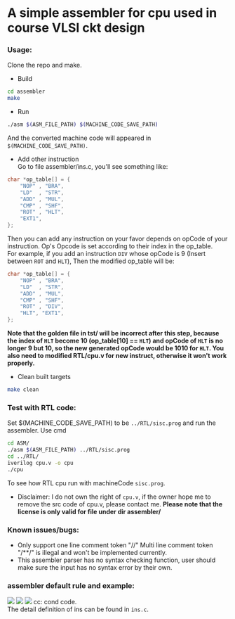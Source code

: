 # A simple assembler for cpu used in course VLSI ckt design

### Usage:
Clone the repo and make.
* Build
```bash
cd assembler
make
```
* Run
```bash
./asm $(ASM_FILE_PATH) $(MACHINE_CODE_SAVE_PATH)
```
And the converted machine code will appeared in `$(MACHINE_CODE_SAVE_PATH)`.

* Add other instruction  
Go to file assembler/ins.c, you'll see something like:
```c
char *op_table[] = {
    "NOP" , "BRA",
    "LD"  , "STR",
    "ADD" , "MUL",
    "CMP" , "SHF",
    "ROT" , "HLT",
    "EXT1", 
};
```
Then you can add any instruction on your favor depends on opCode of your instruction. Op's Opcode is set according to their index in the op_table.  
For example, if you add an instruction `DIV` whose opCode is 9 (Insert between `ROT` and `HLT`),
Then the modified op_table will be:  
```c
char *op_table[] = {
    "NOP" , "BRA",
    "LD"  , "STR",
    "ADD" , "MUL",
    "CMP" , "SHF",
    "ROT" , "DIV",
    "HLT", "EXT1", 
};
```
**Note that the golden file in tst/ will be incorrect after this step, because the index of `HLT` become 10 (op_table[10] == `HLT`) and opCode of `HLT` is no longer 9 but 10, so the new generated opCode would be 1010 for `HLT`. You also need to modified RTL/cpu.v for new instruct, otherwise it won't work properly.**

* Clean built targets
```bash
make clean
```

### Test with RTL code:
Set $(MACHINE_CODE_SAVE_PATH) to be `../RTL/sisc.prog` and run the assembler.
Use cmd
```bash
cd ASM/
./asm $(ASM_FILE_PATH) ../RTL/sisc.prog
cd ../RTL/
iverilog cpu.v -o cpu
./cpu
```
To see how RTL cpu run with machineCode `sisc.prog`.
* Disclaimer: I do not own the right of `cpu.v`, if the owner hope me to remove the src code of cpu.v, please contact me. 
**Please note that the license is only valid for file under dir assembler/**

### Known issues/bugs:
* Only support one line comment token "//"
    Multi line comment token "/**/" is illegal and won't be implemented currently.
* This assembler parser has no syntax checking function, user should make sure the input has no syntax error by their own.


### assembler default rule and example:
![](https://i.imgur.com/LEm5Pbf.png)
![](https://i.imgur.com/tmiaJ35.png)
![](https://i.imgur.com/u2PhSsx.png)
cc: cond code.  
The detail definition of ins can be found in `ins.c`.